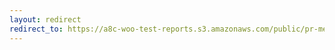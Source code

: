 ```yaml
---
layout: redirect
redirect_to: https://a8c-woo-test-reports.s3.amazonaws.com/public/pr-merge/44571/e2e/index.html
---
```

